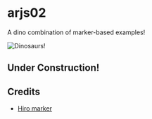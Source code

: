 # arjs02
A dino combination of marker-based examples!

![Dinosaurs!](./assets/dinosaur_AR_l.gif)

## Under Construction!

## Credits
* [Hiro marker](https://commons.wikimedia.org/wiki/File:Hiro_marker_ARjs.png)
